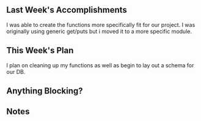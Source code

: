 ## Last Week's Accomplishments

I was able to create the functions more specifically fit for our project. I was
originally using generic get/puts but i moved it to a more specific module.

## This Week's Plan

I plan on cleaning up my functions as well as begin to lay out a schema for our DB.

## Anything Blocking?


## Notes

